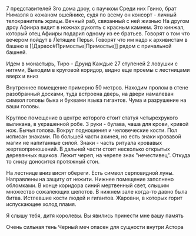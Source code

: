 7 представителей 3го дома дроу, с паучком
Среди них Гвино, брат Нимаэля в кожаном ошейнике, судя по всему он консорт - личный телохранитель жрицы. Вечный раб, связанный с ней жизнью
На другом дроу Афиира видит в ножнах рукоять с красным камнем. Это кинжал, который отец Афииры подарил одному из ее братьев.
Говорят о том что вечером пойдут в Летящие Перья. Говорят что им надо к архивистам в башню в [[Дарвос#Примостье|Примостье]] рядом с причальной башней.


Идем в монастырь, Тиро - Друид
Каждые 27 ступеней 2 ловушки с нитями,
Выходим в круговой коридор, видно еще проемы с лестницами вверх и вниз

Внутреннее помещение примерно 50 метров. Находим пролом в стене разобранный досками, туда встроена дверь, на двери намалеван символ головы быка и буквами языка гигантов.  Чума и разрушение на ваши головы. 

Круглое помещение в центре которого стоит статуя четырехрукого выликана, в украшенной робе. 3 руки - булава, чаша для крови, кривой нож. Бычья голова. Вокруг подношения и человеческие кости. Пол исписан знаками. По большей части ахинея, но есть знаки кровавой магии не напитанные силой. Знаки - часть ритуала кровавых жертвоприношений. В дальней части стоит несколько открытых деревянных ящиков. Лежит череп, на черепе знак "нечестивец". 
Откуда то снизу доносится протяжный стон. 

На лестнице вниз висят обереги. Есть символ серповидной луны. Направлены на защиту от нежити. 
Нижнее помещение заполнено обломками. В конце коридора синий мертвенный свет, слышим множество сожалеющих шепотов. 
В нижнем зале когда-то давно была битва. Истлевшие кости людей и гигантов. Жаровни, в которых горит испускающее холод пламя. 

Я слышу тебя, дитя королевы. Вы явились принести мне вашу память

Очень сильная тень
Черный меч опасен для сущности внутри Астора
